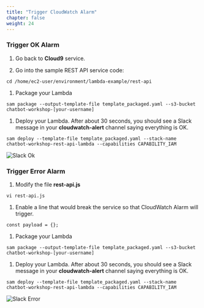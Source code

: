 ```yaml
---
title: "Trigger CloudWatch Alarm"
chapter: false
weight: 24
---
```


### Trigger OK Alarm

1. Go back to **Cloud9** service.

1. Go into the sample REST API service code:
```
cd /home/ec2-user/environment/lambda-example/rest-api
```

1. Package your Lambda
```
sam package --output-template-file template_packaged.yaml --s3-bucket chatbot-workshop-[your-username]
```

1. Deploy your Lambda. After about 30 seconds, you should see a Slack message in your **cloudwatch-alert** channel saying everything is OK.
```
sam deploy --template-file template_packaged.yaml --stack-name chatbot-workshop-rest-api-lambda --capabilities CAPABILITY_IAM
```

![Slack Ok](/images/slack-ok.png)

### Trigger Error Alarm

1. Modify the file **rest-api.js**
```
vi rest-api.js
```

1. Enable a line that would break the service so that CloudWatch Alarm will trigger.
```
const payload = {};
```

1. Package your Lambda
```
sam package --output-template-file template_packaged.yaml --s3-bucket chatbot-workshop-[your-username]
```

1. Deploy your Lambda. After about 30 seconds, you should see a Slack message in your **cloudwatch-alert** channel saying everything is OK.
```
sam deploy --template-file template_packaged.yaml --stack-name chatbot-workshop-rest-api-lambda --capabilities CAPABILITY_IAM
```

![Slack Error](/images/slack-error.png)
